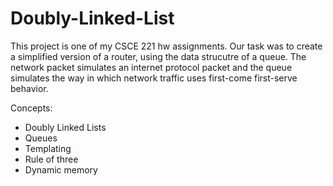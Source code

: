 # Doubly-Linked-List

This project is one of my CSCE 221 hw assignments. Our task was to create a simplified version of a router, using the data strucutre of a queue. The network packet simulates an internet protocol packet and the queue simulates the way in which network traffic uses first-come first-serve behavior.

Concepts:
- Doubly Linked Lists
- Queues
- Templating
- Rule of three
- Dynamic memory
